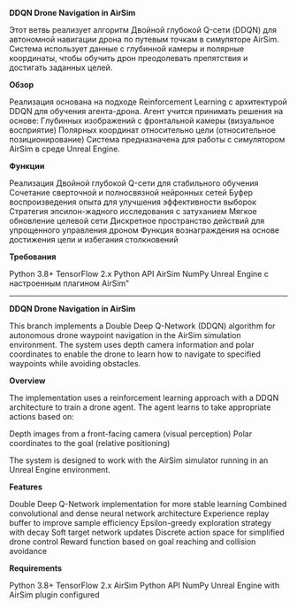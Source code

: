 
**DDQN Drone Navigation in AirSim**

Этот ветвь реализует алгоритм Двойной глубокой Q-сети (DDQN) для автономной навигации дрона по путевым точкам в симуляторе AirSim. Система использует данные с глубинной камеры и полярные координаты, чтобы обучить дрон преодолевать препятствия и достигать заданных целей.

**Обзор**

Реализация основана на подходе Reinforcement Learning с архитектурой DDQN для обучения агента-дрона. Агент учится принимать решения на основе:
Глубинных изображений с фронтальной камеры (визуальное восприятие)
Полярных координат относительно цели (относительное позиционирование)
Система предназначена для работы с симулятором AirSim в среде Unreal Engine.

**Функции**

Реализация Двойной глубокой Q-сети для стабильного обучения
Сочетание сверточной и полносвязной нейронных сетей
Буфер воспроизведения опыта для улучшения эффективности выборок
Стратегия эпсилон-жадного исследования с затуханием
Мягкое обновление целевой сети
Дискретное пространство действий для упрощенного управления дроном
Функция вознаграждения на основе достижения цели и избегания столкновений

**Требования**

Python 3.8+
TensorFlow 2.x
Python API AirSim
NumPy
Unreal Engine с настроенным плагином AirSim"
___________________________________________________________________________________
**DDQN Drone Navigation in AirSim**

This branch implements a Double Deep Q-Network (DDQN) algorithm for autonomous drone waypoint navigation in the AirSim simulation environment. The system uses depth camera information and polar coordinates to enable the drone to learn how to navigate to specified waypoints while avoiding obstacles.

**Overview**

The implementation uses a reinforcement learning approach with a DDQN architecture to train a drone agent. The agent learns to take appropriate actions based on:

Depth images from a front-facing camera (visual perception)
Polar coordinates to the goal (relative positioning)

The system is designed to work with the AirSim simulator running in an Unreal Engine environment.

**Features**

Double Deep Q-Network implementation for more stable learning
Combined convolutional and dense neural network architecture
Experience replay buffer to improve sample efficiency
Epsilon-greedy exploration strategy with decay
Soft target network updates
Discrete action space for simplified drone control
Reward function based on goal reaching and collision avoidance

**Requirements**

Python 3.8+
TensorFlow 2.x
AirSim Python API
NumPy
Unreal Engine with AirSim plugin configured
